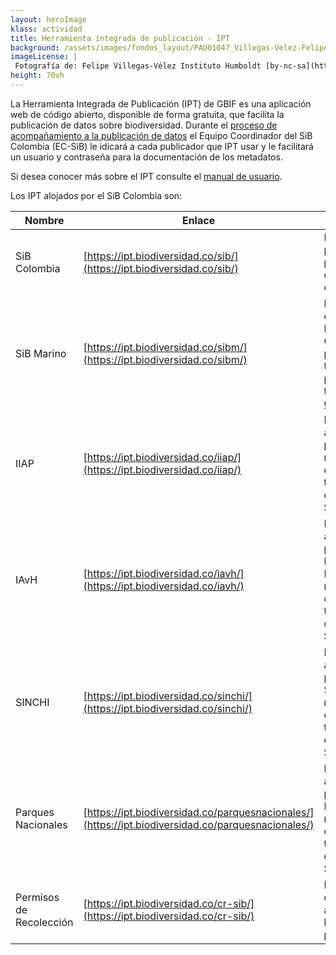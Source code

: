```yaml
---
layout: heroImage
klass: actividad
title: Herramienta integrada de publicación - IPT
background: /assets/images/fondos_layout/PAU01047_Villegas-Velez-Felipe.jpg
imageLicense: |
 Fotografía de: Felipe Villegas-Vélez Instituto Humboldt [by-nc-sa](https://creativecommons.org/licenses/by-nc-sa/3.0/) 
height: 70vh
---
```


La Herramienta Integrada de Publicación (IPT) de GBIF es una aplicación web de código abierto, disponible de forma gratuita, que facilita la publicación de datos sobre biodiversidad. Durante el [proceso de acompañamiento a la publicación de datos](/compartir/GuiaPublicacion#ruta-a-publicación-de-datos-voluntaria) el Equipo Coordinador del SiB Colombia (EC-SiB) le idicará a cada publicador que IPT usar y le facilitará un usuario y contraseña para la documentación de los metadatos. 

Si desea conocer más sobre el IPT consulte el [manual de usuario](https://github.com/gbif/ipt/wiki/IPT2ManualNotes_ES.wiki#men%C3%BA-gesti%C3%B3n-de-recursos-visible-para-usuarios-con-el-rol-administrador).


Los IPT alojados por el SiB Colombia son:


Nombre  | Enlace  | Descripción
------------ | ------------- | -------------
SiB Colombia | [https://ipt.biodiversidad.co/sib/](https://ipt.biodiversidad.co/sib/) | IPT general para la publicación de datos continentales.
SiB Marino | [https://ipt.biodiversidad.co/sibm/](https://ipt.biodiversidad.co/sibm/) | IPT para datos Marino-Costeros, permite también la publicación a través de  [OBIS](https://obis.org/).
IIAP | [https://ipt.biodiversidad.co/iiap/](https://ipt.biodiversidad.co/iiap/) |  IPT administrado por el  IIAP, miembro del comité técnico y directivo del SiB Colombia.
IAvH | [https://ipt.biodiversidad.co/iavh/](https://ipt.biodiversidad.co/iavh/) |  IPT aministrado por el Instituto Humboldt, miembro del comité técnico y directivo del SiB Colombia.
SINCHI | [https://ipt.biodiversidad.co/sinchi/](https://ipt.biodiversidad.co/sinchi/) | IPT administrado por el SINCHI, miembro del comité técnico y directivo del SiB Colombia.
Parques Nacionales | [https://ipt.biodiversidad.co/parquesnacionales/](https://ipt.biodiversidad.co/parquesnacionales/) | IPT administrado por Parques Nacionales, miembro del comité técnico y directivo del SiB Colombia.
Permisos de Recolección | [https://ipt.biodiversidad.co/cr-sib/](https://ipt.biodiversidad.co/cr-sib/) | IPT para datos asociados a la [ruta B de publicación](/compartir/GuiaPublicacion#ruta-b-publicación-de-datos-por-permiso-de-recolección).

